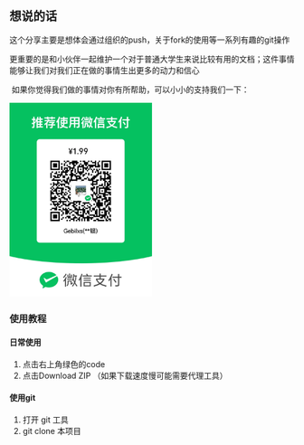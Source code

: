 ## 想说的话

​	这个分享主要是想体会通过组织的push，关于fork的使用等一系列有趣的git操作

​    更重要的是和小伙伴一起维护一个对于普通大学生来说比较有用的文档；这件事情能够让我们对我们正在做的事情生出更多的动力和信心

​	如果你觉得我们做的事情对你有所帮助，可以小小的支持我们一下：

<img src="README/image-20220525135954879.png#center" width="50%">



### 使用教程

#### 日常使用

1. 点击右上角绿色的code
2. 点击Download ZIP （如果下载速度慢可能需要代理工具）

#### 使用git

1. 打开 git 工具
2. git clone 本项目
